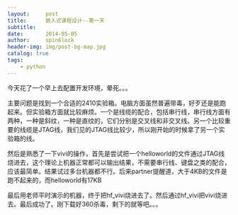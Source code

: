 ```yaml
---
layout:     post
title:      嵌入式课程设计--第一天
subtitle:   
date:       2014-05-05
author:     spin6lock
header-img: img/post-bg-map.jpg
catalog: true
tags:
    - python
---
```

今天花了一个早上去配置开发环境，晕死。。。

主要问题是找到一个合适的2410实验箱。电脑方面虽然普遍带毒，好歹还是能跑起来。但实验箱方面就比较麻烦。一个是线缆的配合，包括串行线，串行线方面有两种，一种是斜纹，一种是直纹的，它们分别是交叉线和非交叉线。另一个比较重要的线缆是JTAG线，我们见的JTAG线比较少，所以刚开始的时候拿了另一个实验箱的线。 

然后是熟悉了一下vivi的操作，首先是尝试把一个helloworld的文件通过JTAG线烧进去，这个理论上机器正常都可以输出结果，不需要串行线、键盘之类的配合，应该最简单。结果试过多台机器都不行。后来partner提醒道，大于4KB的文件是跑不起来的，而helloworld有17KB

最后用老师平时演示的机器，终于把hf_vivi烧进去了。然后通过hf_vivi把vivi烧进去。最后成功了。刚下载好360杀毒，剩下的就等吧。。。
